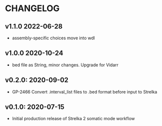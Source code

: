 # CHANGELOG

## v1.1.0 2022-06-28
- assembly-specific choices move into wdl

## v1.0.0 2020-10-24
- bed file as String, minor changes. Upgrade for Vidarr

## v0.2.0: 2020-09-02
- GP-2466 Convert .interval_list files to .bed format before input to Strelka

## v0.1.0: 2020-07-15
- Initial production release of Strelka 2 somatic mode workflow
